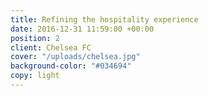 ```yaml
---
title: Refining the hospitality experience
date: 2016-12-31 11:59:00 +00:00
position: 2
client: Chelsea FC
cover: "/uploads/chelsea.jpg"
background-color: "#034694"
copy: light
---
```


